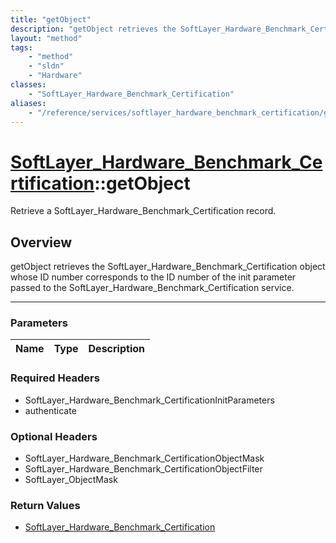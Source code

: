 ```yaml
---
title: "getObject"
description: "getObject retrieves the SoftLayer_Hardware_Benchmark_Certification object whose ID number corresponds to the ID number o... "
layout: "method"
tags:
    - "method"
    - "sldn"
    - "Hardware"
classes:
    - "SoftLayer_Hardware_Benchmark_Certification"
aliases:
    - "/reference/services/softlayer_hardware_benchmark_certification/getObject"
---
```

# [SoftLayer_Hardware_Benchmark_Certification](/reference/services/SoftLayer_Hardware_Benchmark_Certification)::getObject

Retrieve a SoftLayer_Hardware_Benchmark_Certification record.


## Overview 
getObject retrieves the SoftLayer_Hardware_Benchmark_Certification object whose ID number corresponds to the ID number of the init parameter passed to the SoftLayer_Hardware_Benchmark_Certification service. 

-----

### Parameters 
|Name | Type | Description |
| --- | --- | --- |


### Required Headers
* SoftLayer_Hardware_Benchmark_CertificationInitParameters
* authenticate


### Optional Headers
* SoftLayer_Hardware_Benchmark_CertificationObjectMask
* SoftLayer_Hardware_Benchmark_CertificationObjectFilter
* SoftLayer_ObjectMask

### Return Values
* <a href='/reference/datatypes/SoftLayer_Hardware_Benchmark_Certification'>SoftLayer_Hardware_Benchmark_Certification </a>




